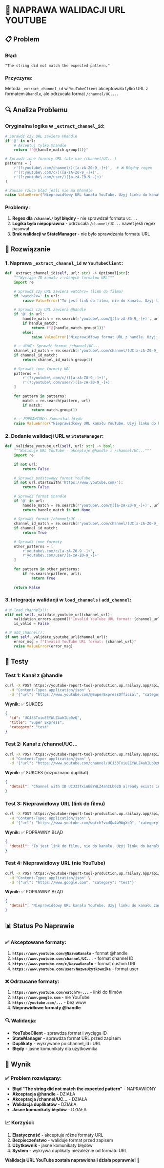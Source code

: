 # 🔧 **NAPRAWA WALIDACJI URL YOUTUBE**

## 📋 **Problem**

### **Błąd:**
```
"The string did not match the expected pattern."
```

### **Przyczyna:**
Metoda `_extract_channel_id` w `YouTubeClient` akceptowała tylko URL z formatem `@handle`, ale odrzucała format `/channel/UC...`.

## 🔍 **Analiza Problemu**

### **Oryginalna logika w `_extract_channel_id`:**
```python
# Sprawdź czy URL zawiera @handle
if '@' in url:
    # Akceptuj tylko @handle
    return f"@{handle_match.group(1)}"

# Sprawdź inne formaty URL (ale nie /channel/UC...)
patterns = [
    r'(?:youtube\.com/channel/)([a-zA-Z0-9_-]+)',  # ❌ Błędny regex
    r'(?:youtube\.com/c/)([a-zA-Z0-9_-]+)',
    r'(?:youtube\.com/user/)([a-zA-Z0-9_-]+)'
]

# Zawsze rzuca błąd jeśli nie ma @handle
raise ValueError("Nieprawidłowy URL kanału YouTube. Użyj linku do kanału zawierającego @handle.")
```

### **Problemy:**
1. **Regex dla `/channel/` był błędny** - nie sprawdzał formatu `UC...`
2. **Logika była niepoprawna** - odrzucała `/channel/UC...` nawet jeśli regex pasował
3. **Brak walidacji w StateManager** - nie było sprawdzania formatu URL

## 🔧 **Rozwiązanie**

### **1. Naprawa `_extract_channel_id` w `YouTubeClient`:**

```python
def _extract_channel_id(self, url: str) -> Optional[str]:
    """Wyciąga ID kanału z różnych formatów URL"""
    import re
    
    # Sprawdź czy URL zawiera watch?v= (link do filmu)
    if 'watch?v=' in url:
        raise ValueError("To jest link do filmu, nie do kanału. Użyj linku do kanału YouTube.")
    
    # Sprawdź czy URL zawiera @handle
    if '@' in url:
        handle_match = re.search(r'youtube\.com/@([a-zA-Z0-9_-]+)', url)
        if handle_match:
            return f"@{handle_match.group(1)}"
        else:
            raise ValueError("Nieprawidłowy format URL z handle. Użyj: https://www.youtube.com/@NazwaKanału")
    
    # ✅ NOWE: Sprawdź format /channel/UC...
    channel_id_match = re.search(r'youtube\.com/channel/(UC[a-zA-Z0-9_-]{22})', url)
    if channel_id_match:
        return channel_id_match.group(1)
    
    # Sprawdź inne formaty URL
    patterns = [
        r'(?:youtube\.com/c/)([a-zA-Z0-9_-]+)',
        r'(?:youtube\.com/user/)([a-zA-Z0-9_-]+)'
    ]
    
    for pattern in patterns:
        match = re.search(pattern, url)
        if match:
            return match.group(1)
    
    # ✅ POPRAWIONY: Komunikat błędu
    raise ValueError("Nieprawidłowy URL kanału YouTube. Użyj linku do kanału zawierającego @handle lub /channel/UC...")
```

### **2. Dodanie walidacji URL w `StateManager`:**

```python
def _validate_youtube_url(self, url: str) -> bool:
    """Waliduje URL YouTube - akceptuje @handle i /channel/UC..."""
    import re
    
    if not url:
        return False
    
    # Sprawdź podstawowy format YouTube
    if not url.startswith('https://www.youtube.com/'):
        return False
    
    # Sprawdź format @handle
    if '@' in url:
        handle_match = re.search(r'youtube\.com/@([a-zA-Z0-9_-]+)', url)
        return handle_match is not None
    
    # Sprawdź format /channel/UC...
    channel_id_match = re.search(r'youtube\.com/channel/(UC[a-zA-Z0-9_-]{22})', url)
    if channel_id_match:
        return True
    
    # Sprawdź inne formaty
    other_patterns = [
        r'youtube\.com/c/[a-zA-Z0-9_-]+',
        r'youtube\.com/user/[a-zA-Z0-9_-]+'
    ]
    
    for pattern in other_patterns:
        if re.search(pattern, url):
            return True
    
    return False
```

### **3. Integracja walidacji w `load_channels` i `add_channel`:**

```python
# W load_channels():
elif not self._validate_youtube_url(channel_url):
    validation_errors.append(f"Invalid YouTube URL format: {channel_url}")
    is_valid = False

# W add_channel():
if not self._validate_youtube_url(channel_url):
    error_msg = f"Invalid YouTube URL format: {channel_url}"
    raise ValueError(error_msg)
```

## 🧪 **Testy**

### **Test 1: Kanał z @handle**
```bash
curl -X POST https://youtube-report-tool-production.up.railway.app/api/v1/channels \
  -H "Content-Type: application/json" \
  -d '{"url": "https://www.youtube.com/@SuperExpressOfficial", "category": "test"}'
```

**Wynik:** ✅ SUKCES
```json
{
  "id": "UCJ33TxiuEEYWLZ4ahILb0zQ",
  "title": "Super Express",
  "category": "test"
}
```

### **Test 2: Kanał z /channel/UC...**
```bash
curl -X POST https://youtube-report-tool-production.up.railway.app/api/v1/channels \
  -H "Content-Type: application/json" \
  -d '{"url": "https://www.youtube.com/channel/UCJ33TxiuEEYWLZ4ahILb0zQ", "category": "test"}'
```

**Wynik:** ✅ SUKCES (rozpoznano duplikat)
```json
{
  "detail": "Channel with ID UCJ33TxiuEEYWLZ4ahILb0zQ already exists in category polityka: Super Express"
}
```

### **Test 3: Nieprawidłowy URL (link do filmu)**
```bash
curl -X POST https://youtube-report-tool-production.up.railway.app/api/v1/channels \
  -H "Content-Type: application/json" \
  -d '{"url": "https://www.youtube.com/watch?v=dQw4w9WgXcQ", "category": "test"}'
```

**Wynik:** ✅ POPRAWNY BŁĄD
```json
{
  "detail": "To jest link do filmu, nie do kanału. Użyj linku do kanału YouTube."
}
```

### **Test 4: Nieprawidłowy URL (nie YouTube)**
```bash
curl -X POST https://youtube-report-tool-production.up.railway.app/api/v1/channels \
  -H "Content-Type: application/json" \
  -d '{"url": "https://www.google.com", "category": "test"}'
```

**Wynik:** ✅ POPRAWNY BŁĄD
```json
{
  "detail": "Nieprawidłowy URL kanału YouTube. Użyj linku do kanału zawierającego @handle lub /channel/UC..."
}
```

## 📊 **Status Po Naprawie**

### **✅ Akceptowane formaty:**
1. **`https://www.youtube.com/@NazwaKanału`** - format @handle
2. **`https://www.youtube.com/channel/UC...`** - format channel ID
3. **`https://www.youtube.com/c/NazwaKanału`** - format custom URL
4. **`https://www.youtube.com/user/NazwaUżytkownika`** - format user

### **❌ Odrzucane formaty:**
1. **`https://www.youtube.com/watch?v=...`** - linki do filmów
2. **`https://www.google.com`** - nie YouTube
3. **`https://youtube.com/...`** - bez www
4. **Nieprawidłowe formaty @handle**

### **🔍 Walidacja:**
- **YouTubeClient** - sprawdza format i wyciąga ID
- **StateManager** - sprawdza format URL przed zapisem
- **Duplikaty** - wykrywane po channel_id i URL
- **Błędy** - jasne komunikaty dla użytkownika

## 🎯 **Wynik**

### **✅ Problem rozwiązany:**
- **Błąd "The string did not match the expected pattern"** - NAPRAWIONY
- **Akceptacja @handle** - DZIAŁA
- **Akceptacja /channel/UC...** - DZIAŁA
- **Walidacja duplikatów** - DZIAŁA
- **Jasne komunikaty błędów** - DZIAŁA

### **📈 Korzyści:**
1. **Elastyczność** - akceptuje różne formaty URL
2. **Bezpieczeństwo** - waliduje format przed zapisem
3. **Użytkownik** - jasne komunikaty błędów
4. **System** - wykrywa duplikaty niezależnie od formatu URL

**Walidacja URL YouTube została naprawiona i działa poprawnie!** 🚀 